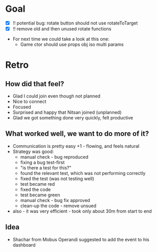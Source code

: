 # Goal

- [X] !! potential bug: rotate button should not use rotateToTarget
- [X] !! remove old and then unused rotate functions
- For next time we could take a look at this one:
    - Game ctor should use props obj iso multi params

# Retro

## How did that feel?
- Glad I could join even though not planned
- Nice to connect
- Focused
- Surprised and happy that Nitsan joined (unplanned)
- Glad we got something done very quickly, felt productive

## What worked well, we want to do more of it?
- Communication is pretty easy +1 - flowing, and feels natural
- Strategy was good:
    - manual check - bug reproduced
    - fixing a bug test-first
    - "is there a test for this?"
    - found the relevant test, which was not performing correctly
    - fixed the test (was not testing well)
    - test became red
    - fixed the code
    - test became green
    - manual check - bug fix approved
    - clean-up the code - remove unsued
- also - it was very efficient - took only about 30m from start to end

## Idea
- Shachar from Mobus Operandi suggested to add the event to his dashboard
